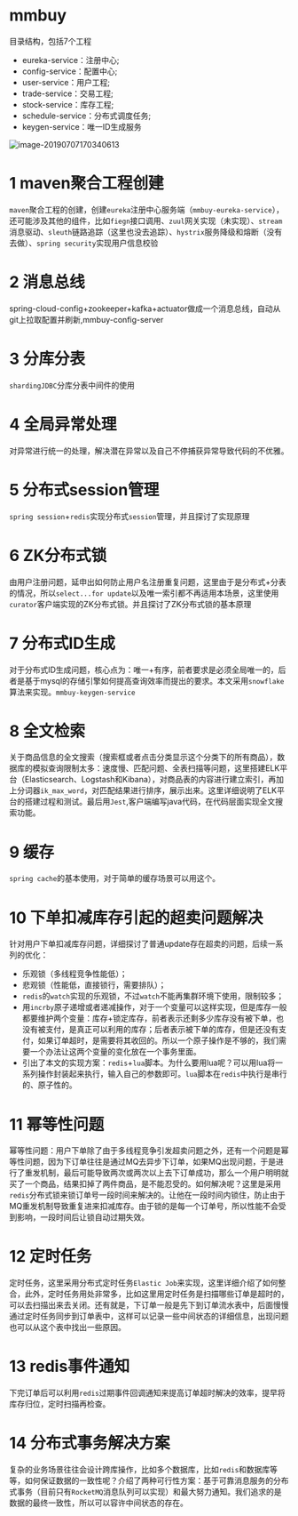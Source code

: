 # mmbuy
目录结构，包括7个工程

* eureka-service：注册中心;
* config-service：配置中心;
* user-service：用户工程;
* trade-service：交易工程;
* stock-service：库存工程;
* schedule-service：分布式调度任务;
* keygen-service：唯一ID生成服务

![image-20190707170340613](http://ww4.sinaimg.cn/large/006tNc79ly1g4re6emgikj308p04xwex.jpg)

# 1  maven聚合工程创建

`maven`聚合工程的创建，创建`eureka`注册中心服务端（`mmbuy-eureka-service`），还可能涉及其他的组件，比如`fiegn`接口调用、`zuul`网关实现（未实现）、`stream`消息驱动、`sleuth`链路追踪（这里也没去追踪）、`hystrix`服务降级和熔断（没有去做）、`spring security`实现用户信息校验

# 2 消息总线

spring-cloud-config+zookeeper+kafka+actuator做成一个消息总线，自动从git上拉取配置并刷新,mmbuy-config-server

# 3 分库分表

`shardingJDBC`分库分表中间件的使用

# 4 全局异常处理

对异常进行统一的处理，解决潜在异常以及自己不停捕获异常导致代码的不优雅。

# 5 分布式session管理

`spring session`+`redis`实现分布式`session`管理，并且探讨了实现原理

# 6 ZK分布式锁

由用户注册问题，延申出如何防止用户名注册重复问题，这里由于是分布式+分表的情况，所以`select...for update`以及唯一索引都不再适用本场景，这里使用`curator`客户端实现的ZK分布式锁。并且探讨了ZK分布式锁的基本原理

# 7 分布式ID生成

对于分布式ID生成问题，核心点为：唯一+有序，前者要求是必须全局唯一的，后者是基于mysql的存储引擎如何提高查询效率而提出的要求。本文采用`snowflake`算法来实现。`mmbuy-keygen-service`

# 8 全文检索

关于商品信息的全文搜索（搜索框或者点击分类显示这个分类下的所有商品），数据库的模拟查询限制太多：速度慢、匹配问题、全表扫描等问题，这里搭建ELK平台（Elasticsearch、Logstash和Kibana），对商品表的内容进行建立索引，再加上分词器`ik_max_word`，对匹配结果进行排序，展示出来。这里详细说明了ELK平台的搭建过程和测试。最后用`Jest`,客户端编写java代码，在代码层面实现全文搜索功能。

# 9 缓存

`spring cache`的基本使用，对于简单的缓存场景可以用这个。

# 10 下单扣减库存引起的超卖问题解决

针对用户下单扣减库存问题，详细探讨了普通update存在超卖的问题，后续一系列的优化：

- 乐观锁（多线程竞争性能低）；
- 悲观锁（性能低，直接锁行，需要排队）；
- `redis`的`watch`实现的乐观锁，不过`watch`不能再集群环境下使用，限制较多；
- 用`incrby`原子递增或者递减操作，对于一个变量可以这样实现，但是库存一般都要维护两个变量：库存+锁定库存，前者表示还剩多少库存没有被下单，也没有被支付，是真正可以利用的库存；后者表示被下单的库存，但是还没有支付，如果订单超时，是需要将其收回的。所以一个原子操作是不够的，我们需要一个办法让这两个变量的变化放在一个事务里面。
- 引出了本文的实现方案：`redis`+`lua`脚本。为什么要用lua呢？可以用lua将一系列操作封装起来执行，输入自己的参数即可。`lua`脚本在`redis`中执行是串行的、原子性的。

# 11 幂等性问题

幂等性问题：用户下单除了由于多线程竞争引发超卖问题之外，还有一个问题是幂等性问题，因为下订单往往是通过MQ去异步下订单，如果MQ出现问题，于是进行了重发机制，最后可能导致两次或两次以上去下订单成功，那么一个用户明明就买了一个商品，结果扣掉了两件商品，是不能忍受的。如何解决呢？这里是采用`redis`分布式锁来锁订单号一段时间来解决的。让他在一段时间内锁住，防止由于MQ重发机制导致重复进来扣减库存。由于锁的是每一个订单号，所以性能不会受到影响，一段时间后让锁自动过期失效。

# 12 定时任务

定时任务，这里采用分布式定时任务`Elastic Job`来实现，这里详细介绍了如何整合，此外，定时任务用处非常多，比如这里用定时任务是扫描哪些订单是超时的，可以去扫描出来去关闭。还有就是，下订单一般是先下到订单流水表中，后面慢慢通过定时任务同步到订单表中，这样可以记录一些中间状态的详细信息，出现问题也可以从这个表中找出一些原因。

# 13 redis事件通知

下完订单后可以利用`redis`过期事件回调通知来提高订单超时解决的效率，提早将库存归位，定时扫描再检查。

# 14 分布式事务解决方案

复杂的业务场景往往会设计跨库操作，比如多个数据库，比如`redis`和数据库等等，如何保证数据的一致性呢？介绍了两种可行性方案：基于可靠消息服务的分布式事务（目前只有`RocketMQ`消息队列可以实现）和最大努力通知。我们追求的是数据的最终一致性，所以可以容许中间状态的存在。

